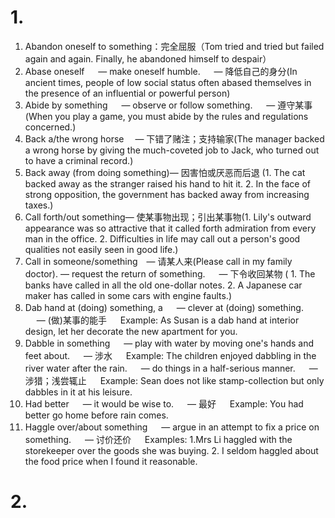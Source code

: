 # 1.
1. Abandon oneself to something：完全屈服（Tom tried and tried but failed again and again. Finally, he abandoned himself to despair）
2. Abase oneself 　 — make oneself humble. 　 — 降低自己的身分(In ancient times, people of low social status often abased themselves in the presence of an influential or powerful person)
3. Abide by something 　 — observe or follow something. 　 — 遵守某事 (When you play a game, you must abide by the rules and regulations concerned.)
4. Back a/the wrong horse　 — 下错了赌注；支持输家(The manager backed a wrong horse by giving the much-coveted job to Jack, who turned out to have a criminal record.)
5. Back away (from doing something)— 因害怕或厌恶而后退 (1. The cat backed away as the stranger raised his hand to hit it. 2. In the face of strong opposition, the government has backed away from increasing taxes.) 
6. Call forth/out something— 使某事物出现；引出某事物(1. Lily's outward appearance was so attractive that it called forth admiration from every man in the office. 2. Difficulties in life may call out a person's good qualities not easily seen in good life.)
7. Call in someone/something　— 请某人来(Please call in my family doctor).  — request the return of something. 　 — 下令收回某物 ( 1. The banks have called in all the old one-dollar notes. 2. A Japanese car maker has called in some cars with engine faults.) 
8. Dab hand at (doing) something, a 　 — clever at (doing) something. 　 — (做)某事的能手 　 Example: As Susan is a dab hand at interior design, let her decorate the new apartment for you. 
9. Dabble in something 　 — play with water by moving one's hands and feet about. 　 — 涉水 　 Example: The children enjoyed dabbling in the river water after the rain. 　 — do things in a half-serious manner. 　 — 涉猎；浅尝辄止 　 Example: Sean does not like stamp-collection but only dabbles in it at his leisure. 
10. Had better 　 — it would be wise to. 　 — 最好 　 Example: You had better go home before rain comes. 
11. Haggle over/about something 　 — argue in an attempt to fix a price on something. 　 — 讨价还价 　 Examples: 1.Mrs Li haggled with the storekeeper over the goods she was buying. 2. I seldom haggled about the food price when I found it reasonable.

# 2.
